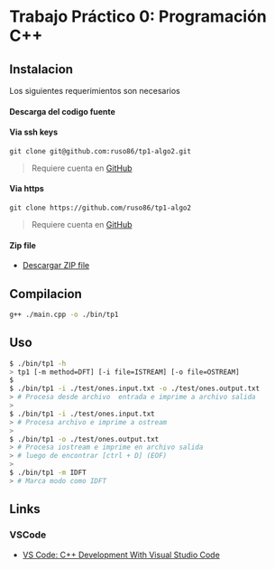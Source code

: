 # Trabajo Práctico 0: Programación C++

## Instalacion

Los siguientes requerimientos son necesarios

#### Descarga del codigo fuente

#### Via ssh keys
```
git clone git@github.com:ruso86/tp1-algo2.git
```
> Requiere cuenta en [GitHub](https://github.com/)

#### Via https
```
git clone https://github.com/ruso86/tp1-algo2
```
> Requiere cuenta en [GitHub](https://github.com/)

#### Zip file
- [Descargar ZIP file](https://github.com/ruso86/tp1-algo2/archive/master.zip)


## Compilacion

```bash
g++ ./main.cpp -o ./bin/tp1
```

## Uso

```bash
$ ./bin/tp1 -h
> tp1 [-m method=DFT] [-i file=ISTREAM] [-o file=OSTREAM]
$
$ ./bin/tp1 -i ./test/ones.input.txt -o ./test/ones.output.txt
> # Procesa desde archivo  entrada e imprime a archivo salida
>
$ ./bin/tp1 -i ./test/ones.input.txt
> # Procesa archivo e imprime a ostream
>
$ ./bin/tp1 -o ./test/ones.output.txt
> # Procesa iostream e imprime en archivo salida
> # luego de encontrar [ctrl + D] (EOF)
>
$ ./bin/tp1 -m IDFT
> # Marca modo como IDFT
```

## Links
### VSCode
 - [VS Code: C++ Development With Visual Studio Code](https://www.youtube.com/watch?v=X7CXjKGi_ro)
